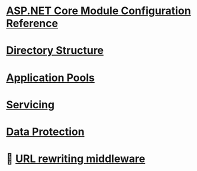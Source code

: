 ﻿# [ASP.NET Core Module Configuration Reference](aspnet-core-module.md)
# [Directory Structure](directory-structure.md)
# [Application Pools](apppool.md)
# [Servicing](servicing.md)
# [Data Protection](dataprotection.md)
# 🔧 [URL rewriting middleware](url-rewriting.md)
